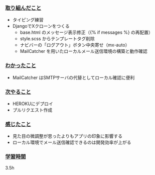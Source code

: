 ### <u>取り組んだこと</u>
- タイピング練習
- DjangoでXクローンをつくる
    - base.html のメッセージ表示修正（{% if messages %} の再配置）
    - style.scss からテンプレートタグ削除
    - ナビバーの「ログアウト」ボタン中央寄せ（mx-auto）
    - MailCatcher を用いたローカルメール送信環境の構築と動作確認
### <u>わかったこと</u>
- MailCatcher はSMTPサーバの代替としてローカル確認に便利
### <u>次やること</u>
- HEROKUにデプロイ
- プルリクエスト作成    

### <u>感じたこと</u>
- 見た目の微調整が思ったよりもアプリの印象に影響する
- ローカル環境でメール送信確認できるのは開発効率が上がる

### <u>学習時間</u>
3.5h
